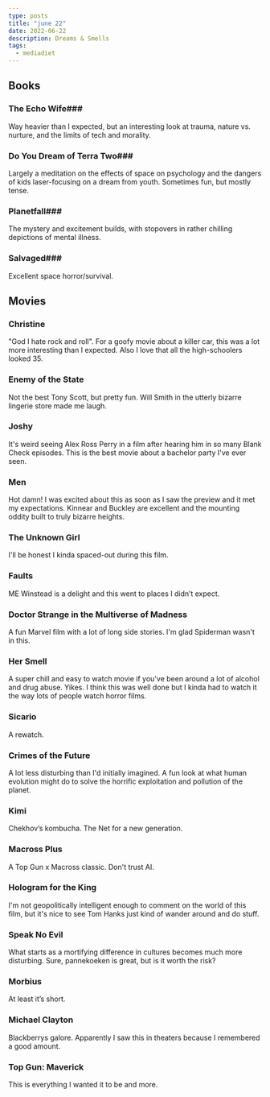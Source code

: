 ```yaml
---
type: posts
title: "june 22"
date: 2022-06-22
description: Dreams & Smells
tags:
  - mediadiet
---
```


## Books

### The Echo Wife###

Way heavier than I expected, but an interesting look at trauma, nature vs. nurture, and the limits of tech and morality.

### Do You Dream of Terra Two###

Largely a meditation on the effects of space on psychology and the dangers of kids laser-focusing on a dream from youth. Sometimes fun, but mostly tense.

### Planetfall###

The mystery and excitement builds, with stopovers in rather chilling depictions of mental illness.

### Salvaged###

Excellent space horror/survival.

## Movies

### Christine

"God I hate rock and roll". For a goofy movie about a killer car, this was a lot more interesting than I expected. Also I love that all the high-schoolers looked 35.

### Enemy of the State

Not the best Tony Scott, but pretty fun. Will Smith in the utterly bizarre lingerie store made me laugh.

### Joshy

It's weird seeing Alex Ross Perry in a film after hearing him in so many Blank Check episodes. This is the best movie about a bachelor party I've ever seen.

### Men

Hot damn! I was excited about this as soon as I saw the preview and it met my expectations. Kinnear and Buckley are excellent and the mounting oddity built to truly bizarre heights.

### The Unknown Girl

I'll be honest I kinda spaced-out during this film.

### Faults

ME Winstead is a delight and this went to places I didn’t expect.

### Doctor Strange in the Multiverse of Madness

A fun Marvel film with a lot of long side stories. I'm glad Spiderman wasn't in this.

### Her Smell

A super chill and easy to watch movie if you've been around a lot of alcohol and drug abuse. Yikes. I think this was well done but I kinda had to watch it the way lots of people watch horror films.

### Sicario

A rewatch.

### Crimes of the Future

A lot less disturbing than I'd initially imagined. A fun look at what human evolution might do to solve the horrific exploitation and pollution of the planet.

### Kimi

Chekhov’s kombucha. The Net for a new generation.

### Macross Plus

A Top Gun x Macross classic. Don't trust AI.

### Hologram for the King

I'm not geopolitically intelligent enough to comment on the world of this film, but it's nice to see Tom Hanks just kind of wander around and do stuff.

### Speak No Evil

What starts as a mortifying difference in cultures becomes much more disturbing. Sure, pannekoeken is great, but is it worth the risk?

### Morbius

At least it’s short.

### Michael Clayton

Blackberrys galore. Apparently I saw this in theaters because I remembered a good amount.

### Top Gun: Maverick

This is everything I wanted it to be and more.
